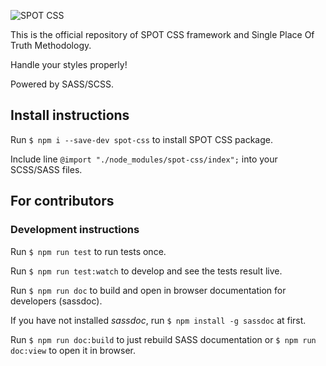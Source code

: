 ![SPOT CSS](https://www.spotcss.page/images/spot-css-logo-white-small.png?v2)

This is the official repository of SPOT CSS framework and Single Place Of Truth Methodology. 

Handle your styles properly! 

Powered by SASS/SCSS.


## Install instructions
Run `$ npm i --save-dev spot-css` to install SPOT CSS package.

Include line `@import "./node_modules/spot-css/index";` into your SCSS/SASS files.


## For contributors
### Development instructions
Run `$ npm run test` to run tests once.

Run `$ npm run test:watch` to develop and see the tests result live.

Run `$ npm run doc` to build and open in browser documentation for developers (sassdoc).

If you have not installed *sassdoc*, run `$ npm install -g sassdoc` at first.

Run `$ npm run doc:build` to just rebuild SASS documentation or `$ npm run doc:view` to open it in browser.
